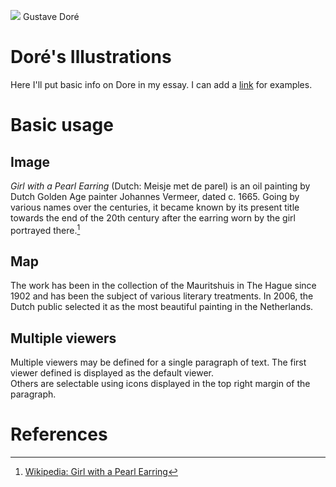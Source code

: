 <a href="https://juncture-digital.org"><img src="https://juncture-digital.org/images/ve-button.png"></a>
Gustave Doré
<param ve-config 
       title="Gustave Doré's Gothic Art"
       author="Sherri"
       banner="https://upload.wikimedia.org/wikipedia/commons/9/98/Gustave_Dor%C3%A9_-_Loch_Lomond.jpg" 
       layout="vertical">

<!-- Entities discussed throughout the essay are typically defined before the essay text and
     are thus available in all text.  Entity identifiers (QIDs) can be found in either
     Wikipedia or Wikidata (https://www.wikidata.org)> -->
<param title="Gustave Doré" eid="Q6682" alias="engraver">
<param title="Strasbourg" eid="Q6602">
<param title="Romanticism" eid="Q37068">


# Doré's Illustrations 

Here I'll put basic info on Dore in my essay. I can add a [link](https://digital.lib.buffalo.edu/collection/LIB-SC001/) for examples. 
<param ve-image 
       label="Gustave Dore"
       description="photograph by Felix Nadar" 
       license="PD"
       url="https://upload.wikimedia.org/wikipedia/commons/2/28/Gustave_Dor%C3%A9_by_Nadar_-_Getty_Museum.jpg">
     
       

# Basic usage

## Image

_Girl with a Pearl Earring_ (Dutch: Meisje met de parel) is an oil painting by Dutch Golden Age painter Johannes Vermeer, 
dated c. 1665. Going by various names over the centuries, it became known by its present title towards the end of the 
20th century after the earring worn by the girl portrayed there.[^1]
<param ve-image 
       label="Girl with a Pearl Earring" 
       description="painting by Johannes Vermeer" 
       license="public domain" 
       url="https://upload.wikimedia.org/wikipedia/commons/0/0f/1665_Girl_with_a_Pearl_Earring.jpg">

## Map

The work has been in the collection of the Mauritshuis in The Hague since 1902 and has been the subject of various 
literary treatments. In 2006, the Dutch public selected it as the most beautiful painting in the Netherlands.
<param ve-map center="Q36600" zoom="11" prefer-geojson>

## Multiple viewers

Multiple viewers may be defined for a single paragraph of text.  The first viewer defined is displayed as the default viewer.  
Others are selectable using icons displayed in the top right margin of the paragraph.
<param ve-image 
       manifest="https://iiif.juncture-digital.org/manifest/6dd738aed85597cac540ad31dd5818e86ef7f2918c7b43a9eb3123d5538e6e4c">
<param ve-map center="Q36600" zoom="11">

# References

[^1]: [Wikipedia: Girl with a Pearl Earring](https://en.wikipedia.org/wiki/Girl_with_a_Pearl_Earring)
